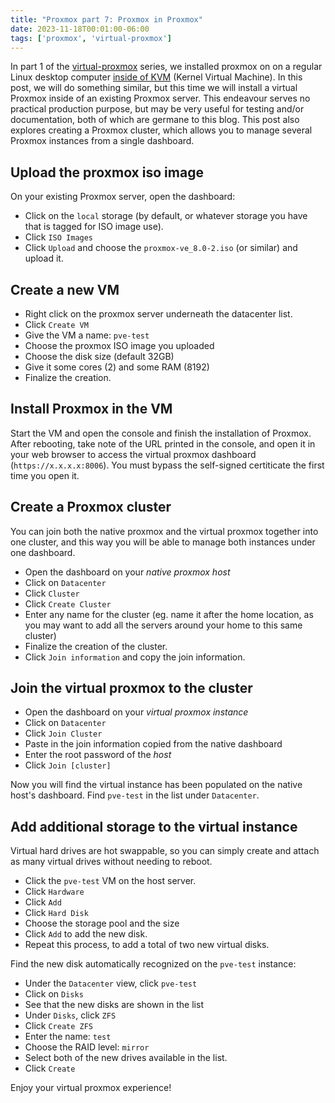 ```yaml
---
title: "Proxmox part 7: Proxmox in Proxmox"
date: 2023-11-18T00:01:00-06:00
tags: ['proxmox', 'virtual-proxmox']
---
```


In part 1 of the [virtual-proxmox](/tags/virtual-proxmox) series, we
installed proxmox on on a regular Linux desktop computer [inside of
KVM](https://blog.rymcg.tech/blog/proxmox/01-virtual-proxmox/) (Kernel
Virtual Machine). In this post, we will do something similar, but this
time we will install a virtual Proxmox inside of an existing Proxmox
server. This endeavour serves no practical production purpose, but may
be very useful for testing and/or documentation, both of which are
germane to this blog. This post also explores creating a Proxmox
cluster, which allows you to manage several Proxmox instances from a
single dashboard.

## Upload the proxmox iso image

On your existing Proxmox server, open the dashboard:

 * Click on the `local` storage (by default, or whatever storage you
   have that is tagged for ISO image use).
 * Click `ISO Images`
 * Click `Upload` and choose the `proxmox-ve_8.0-2.iso` (or similar)
   and upload it.

## Create a new VM

 * Right click on the proxmox server underneath the datacenter list.
 * Click `Create VM`
 * Give the VM a name: `pve-test`
 * Choose the proxmox ISO image you uploaded
 * Choose the disk size (default 32GB)
 * Give it some cores (2) and some RAM (8192)
 * Finalize the creation.

## Install Proxmox in the VM

Start the VM and open the console and finish the installation of
Proxmox. After rebooting, take note of the URL printed in the console,
and open it in your web browser to access the virtual proxmox
dashboard (`https://x.x.x.x:8006`). You must bypass the self-signed
certiticate the first time you open it.

## Create a Proxmox cluster

You can join both the native proxmox and the virtual proxmox together
into one cluster, and this way you will be able to manage both
instances under one dashboard.

 * Open the dashboard on your *native proxmox host*
 * Click on `Datacenter`
 * Click `Cluster`
 * Click `Create Cluster`
 * Enter any name for the cluster (eg. name it after the home
   location, as you may want to add all the servers around your home
   to this same cluster)
 * Finalize the creation of the cluster.
 * Click `Join information` and copy the join information.

## Join the virtual proxmox to the cluster

 * Open the dashboard on your *virtual proxmox instance*
 * Click on `Datacenter`
 * Click `Join Cluster`
 * Paste in the join information copied from the native dashboard
 * Enter the root password of the *host*
 * Click `Join [cluster]`

Now you will find the virtual instance has been populated on the
native host's dashboard. Find `pve-test` in the list under
`Datacenter`.

## Add additional storage to the virtual instance

Virtual hard drives are hot swappable, so you can simply create and
attach as many virtual drives without needing to reboot.

 * Click the `pve-test` VM on the host server.
 * Click `Hardware`
 * Click `Add`
 * Click `Hard Disk`
 * Choose the storage pool and the size
 * Click `Add` to add the new disk.
 * Repeat this process, to add a total of two new virtual disks.

Find the new disk automatically recognized on the `pve-test` instance:

 * Under the `Datacenter` view, click `pve-test`
 * Click on `Disks`
 * See that the new disks are shown in the list
 * Under `Disks`, click `ZFS`
 * Click `Create ZFS`
 * Enter the name: `test`
 * Choose the RAID level: `mirror`
 * Select both of the new drives available in the list.
 * Click `Create`

Enjoy your virtual proxmox experience!
